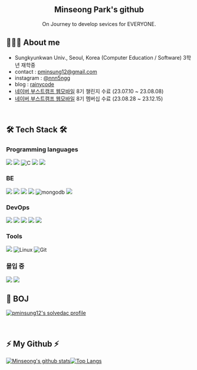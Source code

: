 <div align="center">
  
<h2> Minseong Park's github <a target="_blank" rel="noopener noreferrer" href="https://camo.githubusercontent.com/e8e7b06ecf583bc040eb60e44eb5b8e0ecc5421320a92929ce21522dbc34c891/68747470733a2f2f6d656469612e67697068792e636f6d2f6d656469612f6876524a434c467a6361737252346961377a2f67697068792e676966"></a> </h2> 
  
  On Journey to develop sevices for EVERYONE. <br>
  
  
 
 
</div>
  
</div>

## 👩🏻‍💻 About me
- Sungkyunkwan Univ., Seoul, Korea (Computer Education / Software) 3학년 재학중
- contact : pminsung12@gmail.com 
- instagram : [@nnn5ngg](https://www.istagram.com/nnn5ngg/) 
- blog : [rainycode](https://rainycode.tistory.com/)
- [네이버 부스트캠프 웹모바일](https://boostcamp.connect.or.kr/program_wm.html) 8기 챌린지 수료 (23.07.10 ~ 23.08.08)
- [네이버 부스트캠프 웹모바일](https://boostcamp.connect.or.kr/program_wm.html) 8기 멤버십 수료 (23.08.28 ~ 23.12.15)
<br/>

## 🛠 Tech Stack 🛠 
### Programming languages
<img src="https://img.shields.io/badge/-TypeScript-%233178C6?logo=TypeScript&logoColor=white"/> <img src="https://img.shields.io/badge/-JavaScript-%23F7DF1E?logo=JavaScript&logoColor=black"/> <img alt="C" src="https://camo.githubusercontent.com/b8e75db4ca1e09333bdc1c24f742ec392314fb52ec73c033448c6a00e7c66c1e/68747470733a2f2f696d672e736869656c64732e696f2f62616467652f432532302d2532333233373045442e7376673f6c6f676f3d63266c6f676f436f6c6f723d7768697465" data-canonical-src="https://img.shields.io/badge/dynamic/C%20-%232370ED.svg?logo=c&amp;logoColor=white" style="max-width: 100%;">&nbsp;<img src="https://img.shields.io/badge/C++-00599C?style=flat&logo=C%2B%2B&logoColor=white"/>&nbsp;<img src="https://img.shields.io/badge/Python-3776AB?style=flat&logo=Python&logoColor=white"/>  

### BE
<img src="https://img.shields.io/badge/-NestJS-%23E0234E?logo=NestJS&logoColor=white"/> <img src="https://img.shields.io/badge/-Node.js-%23339933?logo=Node.js&logoColor=white"/> <img src="https://img.shields.io/badge/-Express-%23000000?logo=Express&logoColor=white"/> <img src="https://img.shields.io/badge/-MySQL-%234479A1?logo=MySQL&logoColor=white"/> <img src="https://camo.githubusercontent.com/4d4cf7e2341b1f4ad2773538838e8a816d61e86a8561fc2d91521ac862ac03e9/68747470733a2f2f696d672e736869656c64732e696f2f62616467652f6d6f6e676f64622d3437413234382e7376673f6c6f676f3d6d6f6e676f6462266c6f676f436f6c6f723d7768697465" alt="mongodb" data-canonical-src="https://img.shields.io/badge/mongodb-47A248.svg?logo=mongodb&amp;logoColor=white" style="max-width: 100%;"> <img src="https://img.shields.io/badge/-PostgreSQL-%23336791?logo=PostgreSQL&logoColor=white"/>

### DevOps
<img src="https://img.shields.io/badge/-Docker-%232496ED?logo=Docker&logoColor=white"/> <img src="https://img.shields.io/badge/-Nginx-%23009639?logo=Nginx&logoColor=white"/> <img src="https://img.shields.io/badge/-GitHub_Actions-%232088FF?logo=GitHub-Actions&logoColor=white"/> <img src="https://img.shields.io/badge/-AWS-%23FF9900?logo=Amazon-AWS&logoColor=white"/> <img src="https://img.shields.io/badge/-NCP-%2300C73C?logo=Naver&logoColor=white"/>

### Tools
<img src="https://img.shields.io/badge/-Notion-%23000000?logo=Notion&logoColor=white"/> <img alt="Linux" src="https://camo.githubusercontent.com/e6e23929b59f0d903f97a4697f304f549be540b61a8283bc3d69aecfe5fdd8d4/68747470733a2f2f696d672e736869656c64732e696f2f62616467652f4c696e75782d4643433632343f7374796c653d666c6174266c6f676f3d6c696e7578266c6f676f436f6c6f723d626c61636b" data-canonical-src="https://img.shields.io/badge/Linux-FCC624?style=flat&amp;logo=linux&amp;logoColor=black" style="max-width: 100%;"> <img alt="Git" src="https://camo.githubusercontent.com/8e7b90f62961f6df73ab269e33ed19fdb931af5a67088a66419d0778cd39c82d/68747470733a2f2f696d672e736869656c64732e696f2f62616467652f4769742532302d2532334630353033332e7376673f6c6f676f3d676974266c6f676f436f6c6f723d7768697465" data-canonical-src="https://img.shields.io/badge/Git%20-%23F05033.svg?logo=git&amp;logoColor=white" style="max-width: 100%;"> 

### 몰입 중
<img src="https://img.shields.io/badge/-Spring-%236DB33F?logo=Spring&logoColor=white"/>
<img src="https://img.shields.io/badge/-Java-%23007396?logo=Java&logoColor=white"/>


<!-- AWS Badge -->


<!-- NCP (Naver Cloud Platform) Badge -->


<br/>

## 🏹 BOJ
[![pminsung12's solvedac profile](http://mazassumnida.wtf/api/v2/generate_badge?boj=pminsung12)](https://solved.ac/profile/pminsung12) 
<br/>

<br/>
  
## ⚡ My Github ⚡

[![Minseong's github stats](https://github-readme-stats.vercel.app/api?username=pminsung12&show_icons=true&title_color=6ab04c&text_color=6ab04c&icon_color=f9ca24)](https://github.com/pminsung12/github-readme-stats)[![Top Langs](https://github-readme-stats.vercel.app/api/top-langs/?username=pminsung12&layout=compact&title_color=6ab04c&text_color=535c68)](https://github.com/pminsung12/github-readme-stats)

<!-- <div align="right">
  
[![Hits](https://hits.seeyoufarm.com/api/count/incr/badge.svg?url=https%3A%2F%2Fgithub.com%2Fpminsung12&count_bg=%2379C83D&title_bg=%23555555&icon=&icon_color=%23E7E7E7&title=hits&edge_flat=false)](https://hits.seeyoufarm.com)
 
</div> -->
